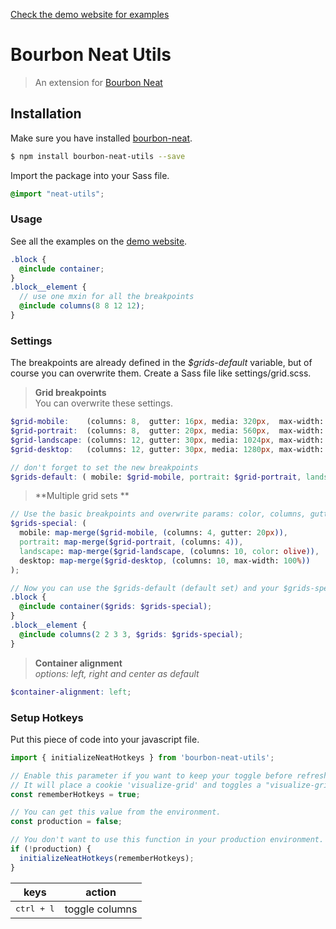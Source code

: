 [Check the demo website for examples](https://neat-utils.kteng.org)

# Bourbon Neat Utils

> An extension for [Bourbon Neat](https://neat.bourbon.io)


## Installation
Make sure you have installed [bourbon-neat](https://github.com/thoughtbot/neat).

```bash
$ npm install bourbon-neat-utils --save
```

Import the package into your Sass file.
```scss
@import "neat-utils";
```


### Usage
See all the examples on the [demo website](https://neat-utils.kteng.org/#container).

```scss
.block {
  @include container;
}
.block__element {
  // use one mxin for all the breakpoints
  @include columns(8 8 12 12);
}
```


### Settings

The breakpoints are already defined in the *$grids-default* variable, but of course you can overwrite them.
Create a Sass file like settings/grid.scss.

> **Grid breakpoints**<br>
You can overwrite these settings.

```scss
$grid-mobile:    (columns: 8,  gutter: 16px, media: 320px,  max-width: 100%,   color: orange);
$grid-portrait:  (columns: 8,  gutter: 20px, media: 560px,  max-width: 100%,   color: lime);
$grid-landscape: (columns: 12, gutter: 30px, media: 1024px, max-width: 100%,   color: tomato);
$grid-desktop:   (columns: 12, gutter: 30px, media: 1280px, max-width: 1280px, color: plum);

// don't forget to set the new breakpoints
$grids-default: ( mobile: $grid-mobile, portrait: $grid-portrait, landscape: $grid-landscape, desktop: $grid-desktop);
```

> **Multiple grid sets **


```scss
// Use the basic breakpoints and overwrite params: color, columns, gutter, media and max-width.
$grids-special: (
  mobile: map-merge($grid-mobile, (columns: 4, gutter: 20px)),
  portrait: map-merge($grid-portrait, (columns: 4)),
  landscape: map-merge($grid-landscape, (columns: 10, color: olive)),
  desktop: map-merge($grid-desktop, (columns: 10, max-width: 100%))
);

// Now you can use the $grids-default (default set) and your $grids-special-breakpoints set.
.block {
  @include container($grids: $grids-special);
}
.block__element {
  @include columns(2 2 3 3, $grids: $grids-special);
}
```

> **Container alignment**<br>
*options: left, right and center as default*

```scss
$container-alignment: left;
```


### Setup Hotkeys

Put this piece of code into your javascript file.

```js
import { initializeNeatHotkeys } from 'bourbon-neat-utils';

// Enable this parameter if you want to keep your toggle before refreshing the page.
// It will place a cookie 'visualize-grid' and toggles a "visualize-grid" class on your HTML tag.
const rememberHotkeys = true;

// You can get this value from the environment.
const production = false;

// You don't want to use this function in your production environment.
if (!production) {
  initializeNeatHotkeys(rememberHotkeys);
}
```

keys | action
--|--
<kbd>ctrl + l</kbd> | toggle columns